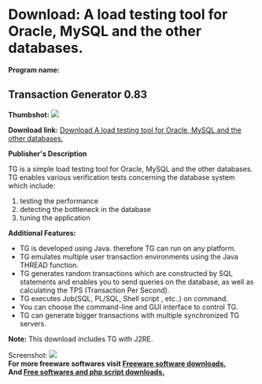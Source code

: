 # Download: A load testing tool for Oracle, MySQL and the other databases.

**Program name:**

## Transaction Generator 0.83

  
**Thumbshot:** ![](http://www.freewarefiles.com/screenshot/tg083_md.gif)   
  
**Download link:** [Download A load testing tool for Oracle, MySQL and the other databases.](http://freesoftwares.boysofts.com/Transaction-Generator_program_39463.html)  
  


**Publisher's Description**  
  


TG is a simple load testing tool for Oracle, MySQL and the other databases. TG enables various verification tests concerning the database system which include: 

  1. testing the performance 
  2. detecting the bottleneck in the database 
  3. tuning the application 

**Additional Features:**

  * TG is developed using Java. therefore TG can run on any platform. 
  * TG emulates multiple user transaction environments using the Java THREAD function. 
  * TG generates random transactions which are constructed by SQL statements and enables you to send queries on the database, as well as calculating the TPS (Transaction Per Second). 
  * TG executes Job(SQL, PL/SQL, Shell script , etc..) on command. 
  * You can choose the command-line and GUI interface to control TG. 
  * TG can generate bigger transactions with multiple synchronized TG servers. 

**Note:** This download includes TG with J2RE. 

  
  
Screenshot: ![](http://www.freewarefiles.com/screenshot/tg083.gif)   
**For more freeware softwares visit [Freeware software downloads.](http://freesoftwares.boysofts.com/)**   
**And [Free softwares and php script downloads.](http://www.boysofts.com/)**
